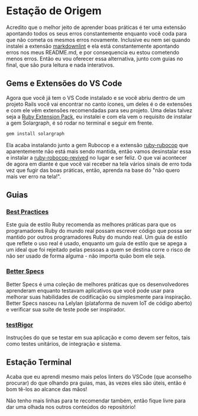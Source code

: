 # Estação de Origem

Acredito que o melhor jeito de aprender boas práticas é ter uma extensão apontando todos os seus erros constantemente enquanto você coda para que não cometa os mesmos erros novamente. Inclusive eu nem sei quando instalei a extensão [markdownlint](https://marketplace.visualstudio.com/items?itemName=DavidAnson.vscode-markdownlint) e ela está constantemente apontando erros nos meus README.md, e por consequencia eu estou cometendo menos erros. Então eu vou oferecer essa alternativa, junto com guias no final, que são pura leitura e nada interativos.

## Gems e Extensões do VS Code

Agora que você já tem o VS Code instalado e se você abriu dentro de um projeto Rails você vai encontrar no canto ícones, um deles é o de extensões e com ele vêm extensões recomendadas para seu projeto. Uma delas talvez seja a [Ruby Extension Pack](https://marketplace.visualstudio.com/items?itemName=walkme.Ruby-extension-pack), eu instalei e com ela vem o requisito de instalar a gem Solargraph, é só rodar no terminal e seguir em frente.

```bash
gem install solargraph
```

Ela acaba instalando junto a gem Rubocop e a extensão [ruby-rubocop](https://marketplace.visualstudio.com/items?itemName=misogi.ruby-rubocop) que aparentemente não está mais sendo mantida, então vamos desinstalar essa e instalar a [ruby-robocop-revived](https://marketplace.visualstudio.com/items?itemName=LoranKloeze.ruby-rubocop-revived) no lugar e ser feliz. O que vai acontecer de agora em diante é que você vai receber na tela vários sinais de erro toda vez que fugir das boas práticas, então, aprenda na base do "não quero mais ver erro na tela!".

## Guias

### [Best Practices](https://rubystyle.guide/)

Este guia de estilo Ruby recomenda as melhores práticas para que os programadores Ruby do mundo real possam escrever código que possa ser mantido por outros programadores Ruby do mundo real. Um guia de estilo que reflete o uso real é usado, enquanto um guia de estilo que se apega a um ideal que foi rejeitado pelas pessoas a quem se destina corre o risco de não ser usado de forma alguma - não importa quão bom ele seja.

### [Better Specs](https://www.betterspecs.org/)

Better Specs é uma coleção de melhores práticas que os desenvolvedores aprenderam enquanto testavam aplicativos que você pode usar para melhorar suas habilidades de codificação ou simplesmente para inspiração. Better Specs nasceu na Lelylan (plataforma de nuvem IoT de código aberto) e verificar sua suíte de teste pode ser inspirador.

### [testRigor](https://testrigor.com/ruby-on-rails-testing/)

Instruções do que se testar em sua aplicação e como devem ser feitos, tais como testes unitários, de integração e sistema.

## Estação Terminal

Acaba que eu aprendi mesmo mais pelos linters do VSCode (que aconselho procurar) do que olhando pra guias, mas, às vezes eles são úteis, então é bom tê-los ao alcance das mãos!

Não tenho mais linhas para te recomendar também, então fique livre para dar uma olhada nos outros conteúdos do repositório!

